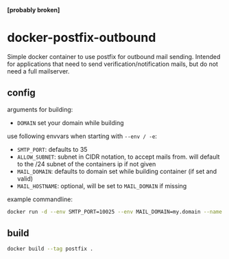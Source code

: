 **[probably broken]**

# docker-postfix-outbound
Simple docker container to use postfix for outbound mail sending. Intended for applications that need to send verification/notification mails, but do not need a full mailserver.

## config
arguments for building:
* `DOMAIN` set your domain while building

use following envvars when starting with `--env / -e`:
* `SMTP_PORT`: defaults to 35
* `ALLOW_SUBNET`: subnet in CIDR notation, to accept mails from. will default to the /24 subnet of the containers ip if not given
* `MAIL_DOMAIN`: defaults to domain set while building container (if set and valid)
* `MAIL_HOSTNAME`: optional, will be set to `MAIL_DOMAIN` if missing


example commandline:
```bash
docker run -d --env SMTP_PORT=10025 --env MAIL_DOMAIN=my.domain --name postfix --network mynetwork --network-alias mailsender postfix
```

## build
```bash
docker build --tag postfix .
```